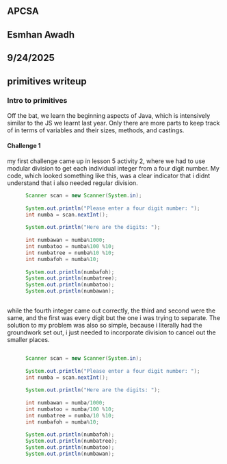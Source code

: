 ## APCSA
## Esmhan Awadh
## 9/24/2025
## primitives writeup 

### Intro to primitives 

Off the bat, we learn the beginning aspects of Java, which is intensively similar to the JS we learnt last year. Only there are more parts to keep track of in terms of variables and their sizes, methods, and castings. 

#### Challenge 1 

my first challenge came up in lesson 5 activity 2, where we had to use modular division to get each individual integer from a four digit number. My code, which looked something like this, was a clear indicator that i didnt understand that i also needed regular division. 

``` java
      Scanner scan = new Scanner(System.in);
      
      System.out.println("Please enter a four digit number: ");
      int numba = scan.nextInt(); 
      
      System.out.println("Here are the digits: ");
      
      int numbawan = numba%1000;
      int numbatoo = numba%100 %10; 
      int numbatree = numba%10 %10;
      int numbafoh = numba%10;
      
      System.out.println(numbafoh);
      System.out.println(numbatree);
      System.out.println(numbatoo);
      System.out.println(numbawan);
      
```

while the fourth integer came out correctly, the third and second were the same, and the first was every digit but the one i was trying to separate. The solution to my problem was also so simple, because i literally had the groundwork set out, i just needed to incorporate division to cancel out the smaller places. 

``` java

      Scanner scan = new Scanner(System.in);
      
      System.out.println("Please enter a four digit number: ");
      int numba = scan.nextInt(); 
      
      System.out.println("Here are the digits: ");
      
      int numbawan = numba/1000;
      int numbatoo = numba/100 %10; 
      int numbatree = numba/10 %10;
      int numbafoh = numba%10;
      
      System.out.println(numbafoh);
      System.out.println(numbatree);
      System.out.println(numbatoo);
      System.out.println(numbawan);
      

```
